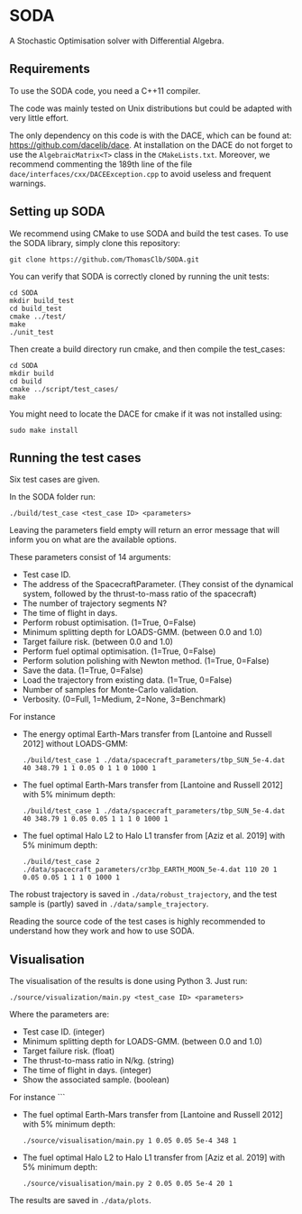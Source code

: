 # SODA
A Stochastic Optimisation solver with Differential Algebra.

## Requirements
To use the SODA code, you need a C++11 compiler.

The code was mainly tested on Unix distributions but could be adapted with very little effort.

The only dependency on this code is with the DACE, which can be found at: https://github.com/dacelib/dace.
At installation on the DACE do not forget to use the `AlgebraicMatrix<T>` class in the `CMakeLists.txt`.
Moreover, we recommend commenting the 189th line of the file `dace/interfaces/cxx/DACEException.cpp` to avoid useless and frequent warnings.

## Setting up SODA
We recommend using CMake to use SODA and build the test cases.
To use the SODA library, simply clone this repository:
```
git clone https://github.com/ThomasClb/SODA.git
```
You can verify that SODA is correctly cloned by running the unit tests:
```
cd SODA
mkdir build_test
cd build_test
cmake ../test/
make
./unit_test
```
Then create a build directory run cmake, and then compile the test_cases:
```
cd SODA
mkdir build
cd build
cmake ../script/test_cases/
make
```
You might need to locate the DACE for cmake if it was not installed using:
```
sudo make install
```

## Running the test cases
Six test cases are given.

In the SODA folder run:
```
./build/test_case <test_case ID> <parameters> 
```
Leaving the parameters field empty will return an error message that will inform you on what are the available options.

These parameters consist of 14 arguments:
- Test case ID.
- The address of the SpacecraftParameter. (They consist of the dynamical system, followed by the thrust-to-mass ratio of the spacecraft)
- The number of trajectory segments N?
- The time of flight in days.
- Perform robust optimisation. (1=True, 0=False)
- Minimum splitting depth for LOADS-GMM. (between 0.0 and 1.0)
- Target failure risk. (between 0.0 and 1.0)
- Perform fuel optimal optimisation. (1=True, 0=False)
- Perform solution polishing with Newton method. (1=True, 0=False)
- Save the data. (1=True, 0=False)
- Load the trajectory from existing data. (1=True, 0=False)
- Number of samples for Monte-Carlo validation.
- Verbosity. (0=Full, 1=Medium, 2=None, 3=Benchmark)

For instance 
- The energy optimal Earth-Mars transfer from [Lantoine and Russell 2012] without LOADS-GMM:
	```
	./build/test_case 1 ./data/spacecraft_parameters/tbp_SUN_5e-4.dat 40 348.79 1 1 0.05 0 1 1 0 1000 1
	```
- The fuel optimal Earth-Mars transfer from [Lantoine and Russell 2012] with 5% minimum depth:
	```
	./build/test_case 1 ./data/spacecraft_parameters/tbp_SUN_5e-4.dat 40 348.79 1 0.05 0.05 1 1 1 0 1000 1
	```
- The fuel optimal Halo L2 to Halo L1 transfer from [Aziz et al. 2019] with 5% minimum depth:
	```
	./build/test_case 2 ./data/spacecraft_parameters/cr3bp_EARTH_MOON_5e-4.dat 110 20 1 0.05 0.05 1 1 1 0 1000 1
	```
The robust trajectory is saved in `./data/robust_trajectory`, and the test sample is (partly) saved in `./data/sample_trajectory`.

Reading the source code of the test cases is highly recommended to understand how they work and how to use SODA.


## Visualisation
The visualisation of the results is done using Python 3. Just run:
```
./source/visualization/main.py <test_case ID> <parameters>
```
Where the parameters are:
- Test case ID. (integer)
- Minimum splitting depth for LOADS-GMM. (between 0.0 and 1.0)
- Target failure risk. (float)
- The thrust-to-mass ratio in N/kg. (string)
- The time of flight in days. (integer)
- Show the associated sample. (boolean)

	
For instance 
	```
- The fuel optimal Earth-Mars transfer from [Lantoine and Russell 2012] with 5% minimum depth:
	```
	./source/visualisation/main.py 1 0.05 0.05 5e-4 348 1
	```
- The fuel optimal Halo L2 to Halo L1 transfer from [Aziz et al. 2019] with 5% minimum depth:
	```
	./source/visualisation/main.py 2 0.05 0.05 5e-4 20 1
	```
The results are saved in `./data/plots`.
